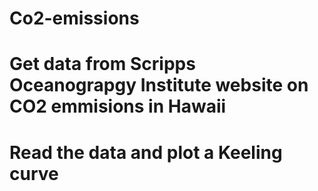 # Co2-emissions
# Get data from Scripps Oceanograpgy Institute website on CO2 emmisions in Hawaii 
# Read the data and plot a Keeling curve 
